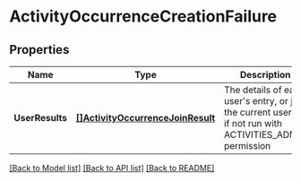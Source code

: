 # ActivityOccurrenceCreationFailure

## Properties
Name | Type | Description | Notes
------------ | ------------- | ------------- | -------------
**UserResults** | [**[]ActivityOccurrenceJoinResult**](ActivityOccurrenceJoinResult.md) | The details of each user&#39;s entry, or just the current user&#39;s if not run with ACTIVITIES_ADMIN permission | [optional] [default to null]

[[Back to Model list]](../README.md#documentation-for-models) [[Back to API list]](../README.md#documentation-for-api-endpoints) [[Back to README]](../README.md)


